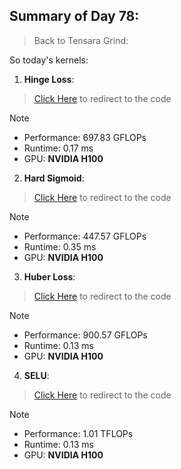 ## Summary of Day 78:

> Back to Tensara Grind:

So today's kernels:

1. **Hinge Loss**:

> [Click Here](./hinge_loss.cu) to redirect to the code

> [!note]
> - Performance: $697.83 \text{ GFLOPs}$ 
> - Runtime: $0.17 \text{ ms}$
> - GPU: **NVIDIA H100**

2. **Hard Sigmoid**:

> [Click Here](./hard_sigmoid.cu) to redirect to the code

> [!note]
> - Performance: $447.57 \text{ GFLOPs}$ 
> - Runtime: $0.35 \text{ ms}$
> - GPU: **NVIDIA H100**

3. **Huber Loss**:

> [Click Here](./huber_loss.cu) to redirect to the code 

> [!note]
> - Performance: $900.57 \text{ GFLOPs}$ 
> - Runtime: $0.13 \text{ ms}$
> - GPU: **NVIDIA H100**

4. **SELU**:

> [Click Here](./selu.cu) to redirect to the code   

> [!note]
> - Performance: $1.01 \text{ TFLOPs}$
> - Runtime: $0.13 \text{ ms}$
> - GPU: **NVIDIA H100**
